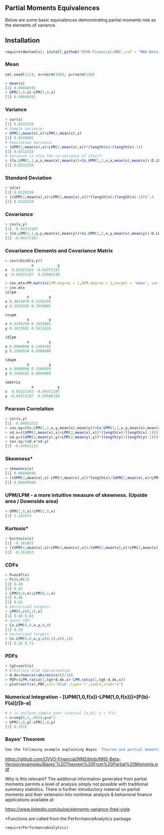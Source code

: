 ## Partial Moments Equivalences
Below are some basic equivalences demonstrating partial moments role as the elements of variance.

## Installation
```r
require(devtools); install_github('OVVO-Financial/NNS',ref = "NNS-Beta-Version")
```

### Mean
```r
set.seed(123); x=rnorm(100); y=rnorm(100)

> mean(x)
[1] 0.09040591
> UPM(1,0,x)-LPM(1,0,x)
[1] 0.09040591
```
### Variance
```r
> var(x)
[1] 0.8332328
# Sample Variance:
> UPM(2,mean(x),x)+LPM(2,mean(x),x)
[1] 0.8249005
# Population Variance:
> (UPM(2,mean(x),x)+LPM(2,mean(x),x))*(length(x)/(length(x)-1))
[1] 0.8332328
# Variance is also the co-variance of itself:
> (Co.LPM(1,1,x,x,mean(x),mean(x))+Co.UPM(1,1,x,x,mean(x),mean(x))-D.LPM(1,1,x,x,mean(x),mean(x))-D.UPM(1,1,x,x,mean(x),mean(x)))*(length(x)/(length(x)-1))
[1] 0.8332328
```
### Standard Deviation
```r
> sd(x)
[1] 0.9128159
> ((UPM(2,mean(x),x)+LPM(2,mean(x),x))*(length(x)/(length(x)-1)))^.5
[1] 0.9128159
```
### Covariance
```r
> cov(x,y)
[1] -0.04372107
> (Co.LPM(1,1,x,y,mean(x),mean(y))+Co.UPM(1,1,x,y,mean(x),mean(y))-D.LPM(1,1,x,y,mean(x),mean(y))-D.UPM(1,1,x,y,mean(x),mean(y)))*(length(x)/(length(x)-1))
[1] -0.04372107
```
### Covariance Elements and Covariance Matrix
```r
> cov(cbind(x,y))
            x           y
x  0.83323283 -0.04372107
y -0.04372107  0.93506310

> cov.mtx=PM.matrix(LPM.degree = 1,UPM.degree = 1,target = 'mean', variable = cbind(x,y), pop.adj = TRUE)
> cov.mtx
$clpm
          x         y
x 0.4033078 0.1559295
y 0.1559295 0.3939005

$cupm
          x         y
x 0.4299250 0.1033601
y 0.1033601 0.5411626

$dlpm
          x         y
x 0.0000000 0.1469182
y 0.1560924 0.0000000

$dupm
          x         y
x 0.0000000 0.1560924
y 0.1469182 0.0000000

$matrix
            x           y
x  0.83323283 -0.04372107
y -0.04372107  0.93506310
```
### Pearson Correlation
```r
> cor(x,y)
[1] -0.04953215
> cov.xy=(Co.LPM(1,1,x,y,mean(x),mean(y))+Co.UPM(1,1,x,y,mean(x),mean(y))-D.LPM(1,1,x,y,mean(x),mean(y))-D.UPM(1,1,x,y,mean(x),mean(y)))*(length(x)/(length(x)-1))
> sd.x=((UPM(2,mean(x),x)+LPM(2,mean(x),x))*(length(x)/(length(x)-1)))^.5
> sd.y=((UPM(2,mean(y),y)+LPM(2,mean(y),y))*(length(y)/(length(y)-1)))^.5
> cov.xy/(sd.x*sd.y)
[1] -0.04953215
```
### Skewness*
```r
> skewness(x)
[1] 0.06049948
> ((UPM(3,mean(x),x)-LPM(3,mean(x),x))*length(x)/(UPM(2,mean(x),x)+LPM(2,mean(x),x))^(3/2))/length(x)
[1] 0.06049948
```
### UPM/LPM - a more intuitive measure of skewness.  (Upside area / Downside area)
```r
> UPM(1,0,x)/LPM(1,0,x)
[1] 1.282673
```
### Kurtosis*
```r
> kurtosis(x)
[1] -0.161053
> ((UPM(4,mean(x),x)+LPM(4,mean(x),x))/(UPM(2,mean(x),x)+LPM(2,mean(x),x))^2)-3
[1] -0.161053
```
### CDFs
```r
> P=ecdf(x)
> P(0);P(1)
[1] 0.48
[1] 0.83
> LPM(0,0,x);LPM(0,1,x)
[1] 0.48
[1] 0.83
# Vectorized targets:
> LPM(0,c(0,1),x)
[1] 0.48 0.83
# Joint CDF:
> Co.LPM(0,0,x,y,0,0)
[1] 0.28
# Vectorized targets:
> Co.LPM(0,0,x,y,c(0,1),c(0,1))
[1] 0.28 0.73
```
### PDFs
```r
> tgt=sort(x)
# Arbitrary d/dx approximation
> d.dx=(max(x)+abs(min(x)))/100
> PDF=(LPM.ratio(1,tgt+d.dx,x)-LPM.ratio(1,tgt-d.dx,x))
> plot(sort(x),PDF,col='blue',type='l',lwd=3,xlab="x")
```
### Numerical Integration - [UPM(1,0,f(x))-LPM(1,0,f(x))]=[F(b)-F(a)]/[b-a]
```r
# x is uniform sample over interval [a,b]; y = f(x)
> x=seq(0,1,.001);y=x^2
> UPM(1,0,y)-LPM(1,0,y)
[1] 0.3335
```

### Bayes' Theorem
```r
See the following example explaining Bayes' Theorem and partial moments: 
```
https://github.com/OVVO-Financial/NNS/blob/NNS-Beta-Version/examples/Bayes'%20Theorem%20From%20Partial%20Moments.pdf




Why is this relevant?  The additional information generated from partial moments permits a level of analysis simply not possible with traditional summary statistics.
There is further introductory material on partial moments and their extension into nonlinear analysis & behavioral finance applications available at:

https://www.linkedin.com/pulse/elements-variance-fred-viole

*Functions are called from the PerformanceAnalytics package
```{r}
require(PerformanceAnalytics)
```
